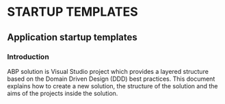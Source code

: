 STARTUP TEMPLATES
=================

Application startup templates
-----------------------------

### Introduction

ABP solution is Visual Studio project which provides a layered structure based on the Domain Driven Design (DDD) best practices. This document explains how to create a new solution, the structure of the solution and the aims of the projects inside the solution.
